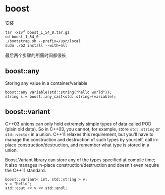 # boost
安装

	tar -xzvf boost_1_54_0.tar.gz
	cd boost_1_54_0
	./bootstrap.sh --prefix=/usr/local
	sudo ./b2 install --with=all
最后两个步骤的所需时间都很长

## boost::any
Storing any value in a container/variable

	boost::any variable(std::string("hello world"));
	string s = boost::any_cast<std::string>(variable);

## boost::variant
C++03 unions can only hold extremely simple types of data called POD (plain old data).
So in C++03, you cannot, for example, store `std::string` or `std::vector` in a union.
C++11 relaxes this requirement, but you'll have to manage the construction and destruction
of such types by yourself, call in-place construction/destruction, and remember what type is stored in a union.

Boost.Variant library can store any of the types specified at compile time;  
it also manages in-place construction/destruction and doesn't even require the C++11 standard.

	boost::variant< int, std::string > v;
	v = "hello";
	std::cout << v << std::endl;



